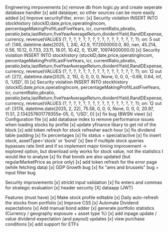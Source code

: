 Engineering imrpovements
	[x] remove db from logic.py and create seperate database handler
	[x] add datalayer, so other sources can be more easily added
		[x] Improve securityFilter, error:
			[x] Security violation INSERT INTO stockhistory (stockID,date,price,operatingIncom, percentageMakingProfitLastFiveYears, icr, currentRatio,pbratio, peratio,beta,lastReturn,fiveYearAverageReturn,dividentYield,RandDExpense,currency, revenue)VALUES (?, ?, ?, ?, ?, ?, ?, ?, ?, ?, ?, ?, ?, ?, ?, ?); on:  5 out of:  [146, datetime.date(2025, 1, 24), 42.9, 1172000000.0, 80, nan, 45.214, 0.56, 10.12, 0.733, 23.11, 18.01, 10.42, 0, 'EUR', 10974000000.0]
			[x] Security violation INSERT INTO stockhistory (stockID,date,price,operatingIncom, percentageMakingProfitLastFiveYears, icr, currentRatio,pbratio, peratio,beta,lastReturn,fiveYearAverageReturn,dividentYield,RandDExpense,currency, revenue)VALUES (?, ?, ?, ?, ?, ?, ?, ?, ?, ?, ?, ?, ?, ?, ?, ?); on:  12 out of:  [272, datetime.date(2025, 2, 15), 0, 0, 0, 0, None, 0, 0, 0, -0.68, 0.64, inf, 0, 'USD', 0]
			[x] Security violation INSERT INTO stockhistory (stockID,date,price,operatingIncom, percentageMakingProfitLastFiveYears, icr, currentRatio,pbratio, peratio,beta,lastReturn,fiveYearAverageReturn,dividentYield,RandDExpense,currency, revenue)VALUES (?, ?, ?, ?, ?, ?, ?, ?, ?, ?, ?, ?, ?, ?, ?, ?); on:  12 out of:  [3174, datetime.date(2025, 2, 22), 75.58, 0, 0, 0, None, 0, 0, 0, 20.97, 11.51, 2.134257601779355e-05, 0, 'USD', 0]
	[x] fix bug (BWSN view)
	[x] Configuration file
	[x] add database index to remove performance issues when loading stocks by profile
	[x] update yfinance libary to get rid of the block
	[x] add token refresh for stock refresher each hour
	[x] fix dividend table padding
	[x] fix percentages
	[x] fix status = special/active
	[x] fix insert stock, assetType='stock' or 'bond'
	[x] See if multiple stock queries bypasses rate limit and if so implement major timing improvement
		-> explored option, but download only works for stock value, not the statistics I would like to analyse
	[x] fix that bonds are also updated (but regularMarketPrice as price only)
	[x] add token refresh for the error page (while fetching data)
	[x] GDP Growth bug
	[x] fix "ams and brussels" bug + input filter bug
	
Security improvements
	[x] strickt input validation
	[x] fix enters and commas for strategic evaluation
	[x] header security
	[X] dataapp (JWT)

Features (must have)
	[x] Make stock profile editable
	[x] Daily auto-refresh the stocks from portfolio
	[x] Improve CSS
	[x] Automate Dividend expectations
	[x] Add manual bond adder
	[x] generate portfolio statistics (Currency / geography exposure + asset type %)
	[x] add inpage update / value dividend expectation (and payout) updates
	[x] view purchase conditions
	[x] add support for ETFs
	

